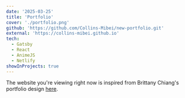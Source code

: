 ```yaml
---
date: '2025-03-25'
title: 'Portfolio'
cover: './portfolio.png'
github: 'https://github.com/Collins-Mibei/new-portfolio.git'
external: 'https://collins-mibei.github.io'
tech:
  - Gatsby
  - React
  - AnimeJS
  - Netlify
showInProjects: true
---
```


The website you're viewing right now is inspired from Brittany Chiang's
portfolio design [here](https://github.com/bchiang7/v4).
